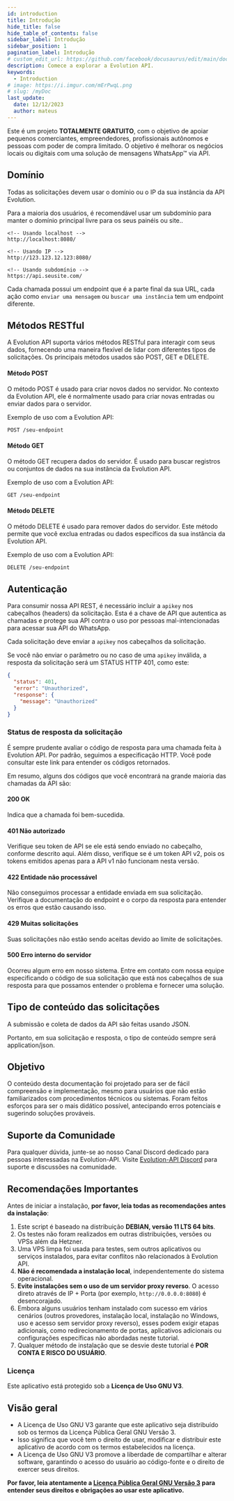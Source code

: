```yaml
---
id: introduction
title: Introdução
hide_title: false
hide_table_of_contents: false
sidebar_label: Introdução
sidebar_position: 1
pagination_label: Introdução
# custom_edit_url: https://github.com/facebook/docusaurus/edit/main/docs/api-doc-markdown.md
description: Comece a explorar a Evolution API.
keywords:
  - Introduction
# image: https://i.imgur.com/mErPwqL.png
# slug: /myDoc
last_update:
  date: 12/12/2023
  author: mateus
---
```


Este é um projeto **TOTALMENTE GRATUITO**, com o objetivo de apoiar pequenos comerciantes, empreendedores, profissionais autônomos e pessoas com poder de compra limitado. O objetivo é melhorar os negócios locais ou digitais com uma solução de mensagens WhatsApp™ via API.

## Domínio

Todas as solicitações devem usar o domínio ou o IP da sua instância da API Evolution.

Para a maioria dos usuários, é recomendável usar um subdomínio para manter o domínio principal livre para os seus painéis ou site..


```plaintext
<!-- Usando localhost -->
http://localhost:8080/

<!-- Usando IP -->
http://123.123.12.123:8080/

<!-- Usando subdomínio -->
https://api.seusite.com/
```

Cada chamada possui um endpoint que é a parte final da sua URL, cada ação como `enviar uma mensagem` ou `buscar uma instância` tem um endpoint diferente.

## Métodos RESTful

A Evolution API suporta vários métodos RESTful para interagir com seus dados, fornecendo uma maneira flexível de lidar com diferentes tipos de solicitações. Os principais métodos usados são POST, GET e DELETE.

#### Método POST

O método POST é usado para criar novos dados no servidor. No contexto da Evolution API, ele é normalmente usado para criar novas entradas ou enviar dados para o servidor.

Exemplo de uso com a Evolution API:


```rest
POST /seu-endpoint
```

#### Método GET

O método GET recupera dados do servidor. É usado para buscar registros ou conjuntos de dados na sua instância da Evolution API.

Exemplo de uso com a Evolution API:


```rest
GET /seu-endpoint
```

#### Método DELETE

O método DELETE é usado para remover dados do servidor. Este método permite que você exclua entradas ou dados específicos da sua instância da Evolution API.

Exemplo de uso com a Evolution API:


```rest
DELETE /seu-endpoint
```

## Autenticação

Para consumir nossa API REST, é necessário incluir a `apikey` nos cabeçalhos (headers) da solicitação. Esta é a chave de API que autentica as chamadas e protege sua API contra o uso por pessoas mal-intencionadas para acessar sua API do WhatsApp.

Cada solicitação deve enviar a `apikey` nos cabeçalhos da solicitação.

Se você não enviar o parâmetro ou no caso de uma `apikey` inválida, a resposta da solicitação será um STATUS HTTP 401, como este:


```json showLineNumbers
{
  "status": 401,
  "error": "Unauthorized",
  "response": {
    "message": "Unauthorized"
  }
}
```

### Status de resposta da solicitação

É sempre prudente avaliar o código de resposta para uma chamada feita à Evolution API. Por padrão, seguimos a especificação HTTP. Você pode consultar este link para entender os códigos retornados.

Em resumo, alguns dos códigos que você encontrará na grande maioria das chamadas da API são:

#### 200 OK

Indica que a chamada foi bem-sucedida.

#### 401 Não autorizado

Verifique seu token de API se ele está sendo enviado no cabeçalho, conforme descrito aqui. Além disso, verifique se é um token API v2, pois os tokens emitidos apenas para a API v1 não funcionam nesta versão.

#### 422 Entidade não processável

Não conseguimos processar a entidade enviada em sua solicitação. Verifique a documentação do endpoint e o corpo da resposta para entender os erros que estão causando isso.

#### 429 Muitas solicitações

Suas solicitações não estão sendo aceitas devido ao limite de solicitações.

#### 500 Erro interno do servidor

Ocorreu algum erro em nosso sistema. Entre em contato com nossa equipe especificando o código de sua solicitação que está nos cabeçalhos de sua resposta para que possamos entender o problema e fornecer uma solução.

## Tipo de conteúdo das solicitações

A submissão e coleta de dados da API são feitas usando JSON.

Portanto, em sua solicitação e resposta, o tipo de conteúdo sempre será application/json.

## Objetivo

O conteúdo desta documentação foi projetado para ser de fácil compreensão e implementação, mesmo para usuários que não estão familiarizados com procedimentos técnicos ou sistemas. Foram feitos esforços para ser o mais didático possível, antecipando erros potenciais e sugerindo soluções prováveis.

## Suporte da Comunidade

Para qualquer dúvida, junte-se ao nosso Canal Discord dedicado para pessoas interessadas na Evolution-API. Visite [Evolution-API Discord](https://evolution-api.com/discord) para suporte e discussões na comunidade.


## Recomendações Importantes

Antes de iniciar a instalação, **por favor, leia todas as recomendações antes da instalação**:

1. Este script é baseado na distribuição **DEBIAN, versão 11 LTS 64 bits**.
2. Os testes não foram realizados em outras distribuições, versões ou VPSs além da Hetzner.
3. Uma VPS limpa foi usada para testes, sem outros aplicativos ou serviços instalados, para evitar conflitos não relacionados à Evolution API.
4. **Não é recomendada a instalação local**, independentemente do sistema operacional.
5. **Evite instalações sem o uso de um servidor proxy reverso**. O acesso direto através de IP + Porta (por exemplo, `http://0.0.0.0:8080`) é desencorajado.
6. Embora alguns usuários tenham instalado com sucesso em vários cenários (outros provedores, instalação local, instalação no Windows, uso e acesso sem servidor proxy reverso), esses podem exigir etapas adicionais, como redirecionamento de portas, aplicativos adicionais ou configurações específicas não abordadas neste tutorial.
7. Qualquer método de instalação que se desvie deste tutorial é **POR CONTA E RISCO DO USUÁRIO**.


### Licença

Este aplicativo está protegido sob a **Licença de Uso GNU V3**.

## Visão geral

- A Licença de Uso GNU V3 garante que este aplicativo seja distribuído sob os termos da Licença Pública Geral GNU Versão 3.
- Isso significa que você tem o direito de usar, modificar e distribuir este aplicativo de acordo com os termos estabelecidos na licença.
- A Licença de Uso GNU V3 promove a liberdade de compartilhar e alterar software, garantindo o acesso do usuário ao código-fonte e o direito de exercer seus direitos.

**Por favor, leia atentamente a [Licença Pública Geral GNU Versão 3](https://www.gnu.org/licenses/gpl-3.0.html) para entender seus direitos e obrigações ao usar este aplicativo.**

